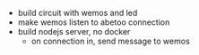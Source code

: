- build circuit with wemos and led
- make wemos listen to abetoo connection
- build nodejs server, no docker
  - on connection in, send message to wemos
  